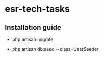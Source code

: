 # esr-tech-tasks
## Installation guide

- php artisan migrate

- php artisan db:seed --class=UserSeeder

